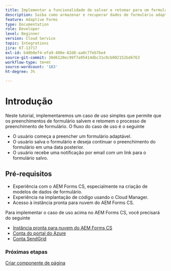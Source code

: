 ```yaml
---
title: Implementar a funcionalidade de salvar e retomar para um formulário adaptável
description: Saiba como armazenar e recuperar dados de formulário adaptáveis da conta de armazenamento do Azure.
feature: Adaptive Forms
type: Documentation
role: Developer
level: Beginner
version: Cloud Service
topic: Integrations
jira: KT-13717
exl-id: b40b0ef4-efa9-400e-82d8-aa0c7feb7be4
source-git-commit: 30d6120ec99f7a95414dbc31c0cb002152bd6763
workflow-type: tm+mt
source-wordcount: '163'
ht-degree: 3%

---
```


# Introdução

Neste tutorial, implementaremos um caso de uso simples que permite que os preenchimentos de formulário salvem e retomem o processo de preenchimento de formulário. O fluxo do caso de uso é o seguinte

* O usuário começa a preencher um formulário adaptável.
* O usuário salva o formulário e deseja continuar o preenchimento do formulário em uma data posterior.
* O usuário recebe uma notificação por email com um link para o formulário salvo.

## Pré-requisitos

* Experiência com o AEM Forms CS, especialmente na criação de modelos de dados de formulário.
* Experiência na implantação de código usando o Cloud Manager.
* Acesso à instância pronta para nuvem do AEM Forms CS.

Para implementar o caso de uso acima no AEM Forms CS, você precisará do seguinte

* [Instância pronta para nuvem do AEM Forms CS](https://experienceleague.adobe.com/docs/experience-manager-learn/cloud-service/forms/developing-for-cloud-service/intellij-and-aem-sync.html?lang=en#set-up-aem-author-instance)
* [Conta do portal do Azure](https://portal.azure.com/)
* [Conta SendGrid](https://sendgrid.com/)

### Próximas etapas

[Criar componente de página](./page-component.md)
